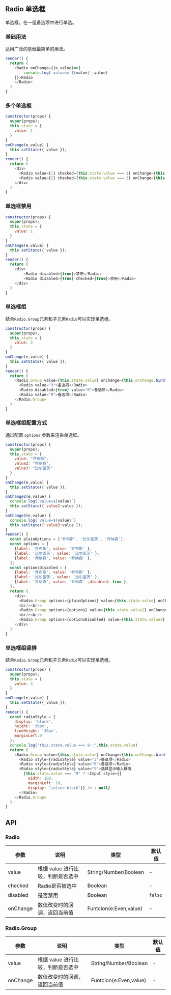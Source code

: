 ## Radio 单选框

单选框，在一组备选项中进行单选。


### 基础用法

适用广泛的基础最简单的用法。

<!--DemoStart--> 
```js
render() {
  return (
    <Radio onChange={(e,value)=>{
        console.log(`values= ${value}`,value)
    }}>Radio
    </Radio>
  )
}
```
<!--End-->

### 多个单选框

<!--DemoStart--> 
```js
constructor(props) {
  super(props);
  this.state = {
    value: 1
  }
}
onChange(e,value) {
  this.setState({ value });
}
render() {
  return (
    <div>
      <Radio value={1} checked={this.state.value === 1} onChange={this.onChange.bind(this)}>备选项</Radio>
      <Radio value={2} checked={this.state.value === 2} onChange={this.onChange.bind(this)}>备选项</Radio>
    </div>
  )
}
```
<!--End-->

### 单选框禁用

<!--DemoStart--> 
```js
constructor(props) {
  super(props);
  this.state = {
    value: 1
  }
}
onChange(e,value) {
  this.setState({ value });
}
render() {
  return (
    <div>
        <Radio disabled={true}>禁用</Radio>
        <Radio disabled={true} checked={true}>禁用</Radio>
    </div>
  )
}
```
<!--End-->


### 单选框组

结合`Radio.Group`元素和子元素`Radio`可以实现单选组。

<!--DemoStart--> 
```js
constructor(props) {
  super(props);
  this.state = {
    value: 3
  }
}
onChange(e,value) {
  this.setState({ value });
}
render() {
  return (
    <Radio.Group value={this.state.value} onChange={this.onChange.bind(this)}>
      <Radio value="3">备选项</Radio>
      <Radio disabled={true} value="6">备选项</Radio>
      <Radio value="9">备选项</Radio>
    </Radio.Group>
  )
}
```
<!--End-->


### 单选框组配置方式

通过配置 `options` 参数来渲染单选框。

<!--DemoStart--> 
```js
constructor(props) {
  super(props);
  this.state = {
    value: "乔布斯",
    value2: "乔纳森",
    value3: "比尔盖茨"
  }
}
onChange(e,value) {
  this.setState({ value });
}
onChange2(e,value) {
  console.log(`value=${value}`)
  this.setState({ value2:value });
}
onChange3(e,value) {
  console.log(`value=${value}`)
  this.setState({ value3:value });
}
render() {
  const plainOptions = ['乔布斯', '比尔盖茨', '乔纳森'];
  const options = [
    {label: '乔布斯', value: '乔布斯' },
    {label: '比尔盖茨', value: '比尔盖茨' },
    {label: '乔纳森', value: '乔纳森' },
  ];
  const optionsDisabled = [
    {label: '乔布斯', value: '乔布斯' },
    {label: '比尔盖茨', value: '比尔盖茨' },
    {label: '乔纳森', value: '乔纳森' ,disabled: true },
  ];
  return (
    <div>
      <Radio.Group options={plainOptions} value={this.state.value} onChange={this.onChange.bind(this)} />
      <br/><br/>
      <Radio.Group options={options} value={this.state.value2} onChange={this.onChange2.bind(this)} />
      <br/><br/>
      <Radio.Group options={optionsDisabled} value={this.state.value3} onChange={this.onChange3.bind(this)} />
    </div>
  )
}
```
<!--End-->

### 单选框组竖排

结合`Radio.Group`元素和子元素`Radio`可以实现单选组。

<!--DemoStart--> 
```js
constructor(props) {
  super(props);
  this.state = {
    value: 3
  }
}
onChange(e,value) {
  this.setState({ value });
}
render() {
  const radioStyle = {
    display: 'block',
    height: '30px',
    lineHeight: '30px',
    marginLeft:0
  };
  console.log("this.state.value === 9::",this.state.value)
  return (
    <Radio.Group value={this.state.value} onChange={this.onChange.bind(this)}>
      <Radio style={radioStyle} value="3">备选项</Radio>
      <Radio style={radioStyle} value="6">备选项</Radio>
      <Radio style={radioStyle} value="9">选择显示输入框哦
        {this.state.value === "9" ? <Input style={{ 
          width: 100, 
          marginLeft: 10,
          display: "inline-block"}} /> : null}
      </Radio>
    </Radio.Group>
  )
}
```
<!--End-->


## API

### Radio

| 参数 | 说明 | 类型 | 默认值 |
|--------- |-------- |--------- |-------- |
| value | 根据 value 进行比较，判断是否选中 | String/Number/Boolean | - |
| checked | Radio是否被选中 | Boolean | - |
| disabled | 是否禁用 | Boolean | `false` |
| onChange | 数值改变时的回调，返回当前值 | Funtcion(e:Even,value) | - |

### Radio.Group 

| 参数 | 说明 | 类型 | 默认值 |
|--------- |-------- |--------- |-------- |
| value | 根据 value 进行比较，判断是否选中 | String/Number/Boolean | - |
| onChange | 数值改变时的回调，返回当前值 | Funtcion(e:Even,value) | - |